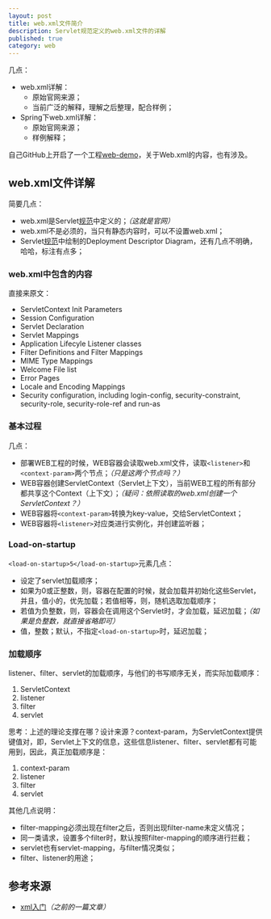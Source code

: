 ```yaml
---
layout: post
title: web.xml文件简介
description: Servlet规范定义的web.xml文件的详解
published: true
category: web
---
```


几点：

* web.xml详解：
	* 原始官网来源；
	* 当前广泛的解释，理解之后整理，配合样例；
* Spring下web.xml详解：
	* 原始官网来源；
	* 样例解释；

自己GitHub上开启了一个工程[web-demo][web-demo]，关于Web.xml的内容，也有涉及。
	
## web.xml文件详解


简要几点：

* web.xml是Servlet[规范][JSR315]中定义的；*（这就是官网）*
* web.xml不是必须的，当只有静态内容时，可以不设置web.xml；
* Servlet[规范][JSR315]中绘制的Deployment Descriptor Diagram，还有几点不明确，哈哈，标注有点多；

### web.xml中包含的内容

直接来原文：

* ServletContext Init Parameters
* Session Configuration
* Servlet Declaration
* Servlet Mappings
* Application Lifecyle Listener classes
* Filter Definitions and Filter Mappings
* MIME Type Mappings
* Welcome File list
* Error Pages
* Locale and Encoding Mappings
* Security configuration, including login-config, security-constraint, security-role, security-role-ref and run-as

### 基本过程

几点：

* 部署WEB工程的时候，WEB容器会读取web.xml文件，读取`<listener>`和`<context-param>`两个节点；*（只是这两个节点吗？）*
* WEB容器创建ServletContext（Servlet上下文），当前WEB工程的所有部分都共享这个Context（上下文）；*（疑问：依照读取的web.xml创建一个ServletContext？）*
* WEB容器将`<context-param>`转换为key-value，交给ServletContext；
* WEB容器将`<listener>`对应类进行实例化，并创建监听器；

### Load-on-startup

`<load-on-startup>5</load-on-startup>`元素几点：

* 设定了servlet加载顺序；
* 如果为0或正整数，则，容器在配置的时候，就会加载并初始化这些Servlet，并且，值小的，优先加载；若值相等，则，随机选取加载顺序；
* 若值为负整数，则，容器会在调用这个Servlet时，才会加载，延迟加载；*（如果是负整数，就直接省略即可）*
* 值，整数；默认，不指定`<load-on-startup>`时，延迟加载；

### 加载顺序

listener、filter、servlet的加载顺序，与他们的书写顺序无关，而实际加载顺序：

1. ServletContext
1. listener
1. filter
1. servlet

思考：上述的理论支撑在哪？设计来源？context-param，为ServletContext提供键值对，即，Servlet上下文的信息，这些信息listener、filter、servlet都有可能用到，因此，真正加载顺序是：

1. context-param
1. listener
1. filter
1. servlet

其他几点说明：

* filter-mapping必须出现在filter之后，否则出现filter-name未定义情况；
* 同一类请求，设置多个filter时，默认按照filter-mapping的顺序进行拦截；
* servlet也有servlet-mapping，与filter情况类似；
* filter、listener的用途；















## 参考来源


* [xml入门][xml入门]*（之前的一篇文章）*










[NingG]:    		http://ningg.github.com  "NingG"
[xml入门]:			/xml-intro/
[JSR315]:			https://www.jcp.org/en/jsr/detail?id=315
[web-demo]:			https://github.com/ningg/simple-web-demo








